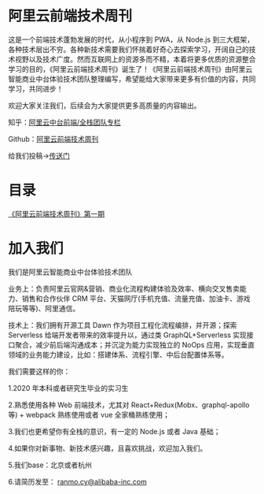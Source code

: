 # 阿里云前端技术周刊

这是一个前端技术蓬勃发展的时代，从小程序到 PWA，从 Node.js 到三大框架，各种技术层出不穷。各种新技术需要我们怀揣着好奇心去探索学习，开阔自己的技术视野以及技术广度。然而互联网上的资源多而不精，本着将更多优质的资源整合学习的目的，《阿里云前端技术周刊》诞生了！《阿里云前端技术周刊》由阿里云智能商业中台体验技术团队整理编写，希望能给大家带来更多有价值的内容，共同学习，共同进步！

欢迎大家关注我们，后续会为大家提供更多高质量的内容输出。

知乎：[阿里云中台前端/全栈团队专栏](https://zhuanlan.zhihu.com/aliyun)

Github：[阿里云前端技术周刊](https://github.com/aliyunfe/weekly)

给我们投稿->[传送门](https://github.com/aliyunfe/weekly/issues/new)

# 目录

[《阿里云前端技术周刊》第一期](./weekly/《阿里云前端技术周刊》第一期.md)

# 加入我们

我们是阿里云智能商业中台体验技术团队

业务上：负责阿里云官网&营销、商业化流程构建体验及效率、横向交叉售卖能力、销售和合作伙伴 CRM 平台、天猫网厅(手机充值、流量充值、加油卡、游戏陪玩等等)、阿里通信。

技术上：我们拥有开源工具 Dawn 作为项目工程化流程编排，并开源；探索 Serverless 给端开发者带来的效率提升以，通过类 GraphQL+Serverless 实现接口聚合，减少前后端沟通成本；并沉淀为能力实现独立的 NoOps 应用，实现垂直领域的业务能力建设，比如：搭建体系、流程引擎、中后台配置体系等。

我们需要这样的你：

1.2020 年本科或者研究生毕业的实习生

2.熟悉使用各种 Web 前端技术，尤其对 React+Redux(Mobx、graphql-apollo 等) + webpack 熟练使用或者 vue 全家桶熟练使用；

3.我们也更希望你有全栈的意识，有一定的 Node.js 或者 Java 基础；

4.如果你对新事物、新技术感兴趣，且喜欢挑战，欢迎加入我们。

5.我们base：北京或者杭州

6.请简历发至： ranmo.cy@alibaba-inc.com

